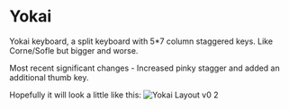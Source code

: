 # Yokai
Yokai keyboard, a split keyboard with 5*7 column staggered keys.  Like Corne/Sofle but bigger and worse.

Most recent significant changes - Increased pinky stagger and added an additional thumb key.

Hopefully it will look a little like this: ![Yokai Layout v0 2](https://user-images.githubusercontent.com/90110204/133869140-c418bcc5-7054-4d07-98f8-d8f0a2b471cf.PNG)
